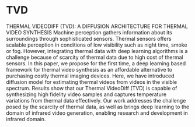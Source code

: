 # TVD
THERMAL VIDEODIFF (TVD): A DIFFUSION ARCHITECTURE FOR THERMAL VIDEO SYNTHESIS
Machine perception gathers information about its surroundings
through sophisticated sensors. Thermal sensors offers
scalable perception in conditions of low visibility such as
night time, smoke or fog. However, integrating thermal
data with deep learning algorithms is a challenge because of
scarcity of thermal data due to high cost of thermal sensors.
In this paper, we propose for the first time, a deep learning
based framework for thermal video synthesis as an affordable
alternative to purchasing costly thermal imaging devices.
Here, we have introduced diffusion model for estimating
thermal videos from videos in the visible spectrum. Results
show that our Thermal VideoDiff (TVD) is capable of synthesizing
high fidelity video samples and captures temperature
variations from thermal data effectively. Our work addresses
the challenge posed by the scarcity of thermal data, as well as
brings deep learning to the domain of infrared video generation,
enabling research and development in infrared domain.
